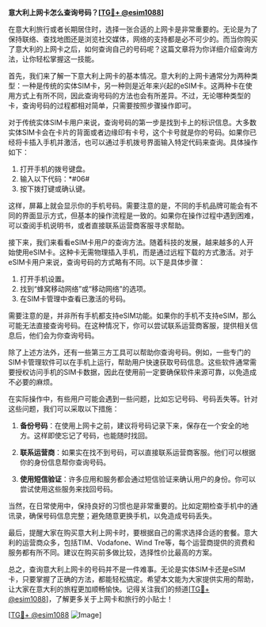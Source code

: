 **意大利上网卡怎么查询号码？[[TG💪+ @esim1088](https://t.me/s/esim1088)]**

在意大利旅行或者长期居住时，选择一张合适的上网卡是非常重要的。无论是为了保持联络、查找地图还是浏览社交媒体，网络的支持都是必不可少的。而当你购买了意大利的上网卡之后，如何查询自己的号码呢？这篇文章将为你详细介绍查询方法，让你轻松掌握这一技能。

首先，我们来了解一下意大利上网卡的基本情况。意大利的上网卡通常分为两种类型：一种是传统的实体SIM卡，另一种则是近年来兴起的eSIM卡。这两种卡在使用方式上有所不同，因此查询号码的方法也会有所差异。不过，无论哪种类型的卡，查询号码的过程都相对简单，只需要按照步骤操作即可。

对于传统实体SIM卡用户来说，查询号码的第一步是找到卡上的标识信息。大多数实体SIM卡会在卡片的背面或者边缘印有卡号，这个卡号就是你的号码。如果你已经将卡插入手机并激活，也可以通过手机拨号界面输入特定代码来查询。具体操作如下：

1. 打开手机的拨号键盘。
2. 输入以下代码：*#06#
3. 按下拨打键或确认键。

这样，屏幕上就会显示你的手机号码。需要注意的是，不同的手机品牌可能会有不同的界面显示方式，但基本的操作流程是一致的。如果你在操作过程中遇到困难，可以查阅手机说明书，或者直接联系运营商客服寻求帮助。

接下来，我们来看看eSIM卡用户的查询方法。随着科技的发展，越来越多的人开始使用eSIM卡。这种卡无需物理插入手机，而是通过远程下载的方式激活。对于eSIM卡用户来说，查询号码的方式略有不同。以下是具体步骤：

1. 打开手机设置。
2. 找到“蜂窝移动网络”或“移动网络”的选项。
3. 在SIM卡管理中查看已激活的号码。

需要注意的是，并非所有手机都支持eSIM功能。如果你的手机不支持eSIM，那么可能无法直接查询号码。在这种情况下，你可以尝试联系运营商客服，提供相关信息后，他们会为你查询号码。

除了上述方法外，还有一些第三方工具可以帮助你查询号码。例如，一些专门的SIM卡管理软件可以在手机上运行，帮助用户快速获取号码信息。这些软件通常需要授权访问手机的SIM卡数据，因此在使用前一定要确保软件来源可靠，以免造成不必要的麻烦。

在实际操作中，有些用户可能会遇到一些问题，比如忘记号码、号码丢失等。针对这些问题，我们可以采取以下措施：

1. **备份号码**：在使用上网卡之前，建议将号码记录下来，保存在一个安全的地方。这样即使忘记了号码，也能随时找回。
   
2. **联系运营商**：如果实在找不到号码，可以直接联系运营商客服。他们可以根据你的身份信息帮你查询号码。

3. **使用短信验证**：许多应用和服务都会通过短信验证来确认用户的身份。你可以尝试使用这些服务来找回号码。

当然，在日常使用中，保持良好的习惯也是非常重要的。比如定期检查手机中的通讯录，确保号码信息完整；避免随意更换手机，以免造成号码丢失。

最后，提醒大家在购买意大利上网卡时，要根据自己的需求选择合适的套餐。意大利的运营商众多，包括TIM、Vodafone、Wind Tre等，每个运营商提供的资费和服务都有所不同。建议在购买前多做比较，选择性价比最高的方案。

总之，查询意大利上网卡的号码并不是一件难事。无论是实体SIM卡还是eSIM卡，只要掌握了正确的方法，都能轻松搞定。希望本文能为大家提供实用的帮助，让大家在意大利的旅程更加顺畅愉快。记得关注我们的频道[[TG💪+ @esim1088](https://t.me/s/esim1088)]，了解更多关于上网卡和旅行的小贴士！

[[TG💪+ @esim1088](https://t.me/s/esim1088) ![Image](https://i.postimg.cc/4NQfJmqS/Snipaste-2025-05-13-00-14-12.png)]